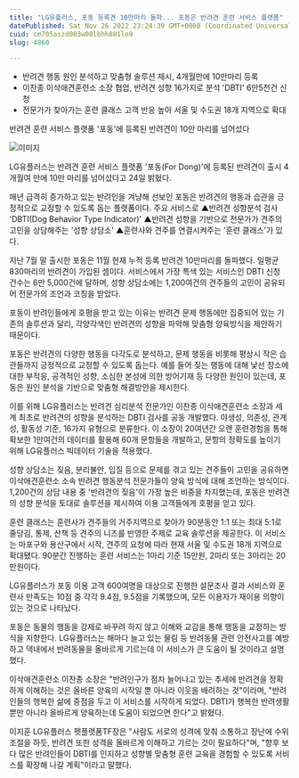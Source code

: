 ```yaml
---
title: "LG유플러스, 포동 등록견 10만마리 돌파... 포동은 반려견 훈련 서비스 플랫폼"
datePublished: Sat Nov 26 2022 23:24:39 GMT+0000 (Coordinated Universal Time)
cuid: cm705aszd003w08lbhh881le9
slug: 4860

---
```



- 반려견 행동 원인 분석하고 맞춤형 솔루션 제시, 4개월만에 10만마리 등록
- 이찬종 이삭애견훈련소 소장 협업, 반려견 성향 16가지로 분석 'DBTI' 6만5천건 신청
- 전문가가 찾아가는 훈련 클래스 고객 반응 높아 서울 및 수도권 18개 지역으로 확대

반려견 훈련 서비스 플랫폼 '포동'에 등록된 반려견이 10만 마리를 넘어섰다

![이미지](https://cdn.hashnode.com/res/hashnode/image/upload/v1739257986962/af73c45d-ffea-4f8e-80c5-7faaf6df3789.jpeg)

LG유플러스는 반려견 훈련 서비스 플랫폼 '포동(For Dong)'에 등록된 반려견이 출시 4개월여 만에 10만 마리를 넘어섰다고 24일 밝혔다.

매년 급격히 증가하고 있는 반려인을 겨냥해 선보인 포동은 반려견의 행동과 습관을 긍정적으로 교정할 수 있도록 돕는 플랫폼이다. 주요 서비스로 ▲반려견 성향분석 검사 'DBTI(Dog Behavior Type Indicator)' ▲반려견 성향을 기반으로 전문가가 견주의 고민을 상담해주는 '성향 상담소' ▲훈련사와 견주를 연결시켜주는 '훈련 클래스'가 있다.

지난 7월 말 출시한 포동은 11월 현재 누적 등록 반려견 10만마리를 돌파했다. 일평균 830마리의 반려견이 가입된 셈이다. 서비스에서 가장 특색 있는 서비스인 DBTI 신청 건수는 6만 5,000건에 달하며, 성향 상담소에는 1,200여건의 견주들의 고민이 공유되어 전문가의 조언과 코칭을 받았다.

포동이 반려인들에게 호평을 받고 있는 이유는 반려견 문제 행동에만 집중되어 있는 기존의 솔루션과 달리, 각양각색인 반려견의 성향을 파악해 맞춤형 양육방식을 제안하기 때문이다.

포동은 반려견의 다양한 행동을 다각도로 분석하고, 문제 행동을 비롯해 평상시 작은 습관들까지 긍정적으로 교정할 수 있도록 돕는다. 예를 들어 짖는 행동에 대해 낯선 장소에 대한 부적응, 공격적인 성향, 소심한 본성에 의한 방어기재 등 다양한 원인이 있는데, 포동은 원인 분석을 기반으로 맞춤형 해결방안을 제시한다.

이를 위해 LG유플러스는 반려견 심리분석 전문가인 이찬종 이삭애견훈련소 소장과 세계 최초로 반려견의 성향을 분석하는 DBTI 검사를 공동 개발했다. 야생성, 의존성, 관계성, 활동성 기준, 16가지 유형으로 분류한다. 이 소장이 20여년간 오랜 훈련경험을 통해 확보한 1만여건의 데이터를 활용해 60개 문항들을 개발하고, 문항의 정확도를 높이기 위해 LG유플러스 빅데이터 기술을 적용했다.

성향 상담소는 짖음, 분리불안, 입질 등으로 문제를 겪고 있는 견주들이 고민을 공유하면 이삭애견훈련소 소속 반려견 행동분석 전문가들이 양육 방식에 대해 조언하는 방식이다. 1,200건의 상담 내용 중 '반려견의 짖음'이 가장 높은 비중을 차지했는데, 포동은 반려견의 성향 분석을 토대로 솔루션을 제시하여 이용 고객들에게 호평을 얻고 있다.

훈련 클래스는 훈련사가 견주들의 거주지역으로 찾아가 90분동안 1:1 또는 최대 5:1로 줄당김, 통제, 산책 등 견주의 니즈를 반영한 주제로 교육 솔루션을 제공한다. 이 서비스는 마포구와 용산구에서 시작, 견주의 요청에 따라 현재 서울 및 수도권 18개 지역으로 확대됐다. 90분간 진행하는 훈련 서비스는 1마리 기준 15만원, 2마리 또는 3마리는 20만원이다.

LG유플러스가 포동 이용 고객 600여명을 대상으로 진행한 설문조사 결과 서비스와 훈련사 만족도는 10점 중 각각 9.4점, 9.5점을 기록했으며, 모든 이용자가 재이용 의향이 있는 것으로 나타났다.

포동은 동물의 행동을 강제로 바꾸려 하지 않고 이해와 교감을 통해 행동을 교정하는 방식을 지향한다. LG유플러스는 해마다 늘고 있는 물림 등 반려동물 관련 안전사고를 예방하고 댁내에서 반려동물을 올바르게 기르는데 이 서비스가 큰 도움이 될 것이라고 설명했다.

이삭애견훈련소 이찬종 소장은 "반려인구가 점차 늘어나고 있는 추세에 반려견을 정확하게 이해하는 것은 올바른 양육의 시작일 뿐 아니라 이웃을 배려하는 것"이라며, "반려인들의 행복한 삶에 중점을 두고 이 서비스를 시작하게 되었다. DBTI가 행복한 반려생활 뿐만 아니라 올바르게 양육하는데 도움이 되었으면 한다"고 밝혔다.

이지훈 LG유플러스 펫플랫폼TF장은 "사람도 서로의 성격에 맞춰 소통하고 장난에 수위 조절을 하듯, 반려견 또한 성격을 올바르게 이해하고 기르는 것이 필요하다"며, "향후 보다 많은 반려인들이 DBTI를 인지하고 성향별 맞춤형 훈련 교육을 경험할 수 있도록 서비스를 확장해 나갈 계획"이라고 말했다.